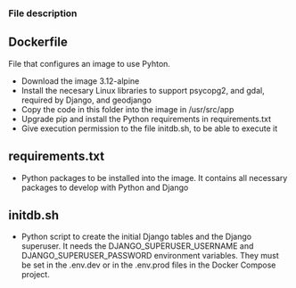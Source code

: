 ### File description

## Dockerfile
File that configures an image to use Pyhton.

- Download the image 3.12-alpine
- Install the necesary Linux libraries to support psycopg2, and gdal, required by Django, and geodjango
- Copy the code in this folder into the image in /usr/src/app
- Upgrade pip and install the Python requirements in requirements.txt
- Give execution permission to the file initdb.sh, to be able to execute it

## requirements.txt

- Python packages to be installed into the image. It contains all necessary  packages to develop with Python and Django

## initdb.sh

- Python script to create the initial Django tables and the Django superuser. 
It needs the DJANGO_SUPERUSER_USERNAME and DJANGO_SUPERUSER_PASSWORD environment variables. They must be set
in the .env.dev or in the .env.prod files in the Docker Compose project.